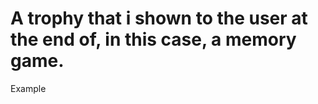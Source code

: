 <my-trophy>

# A trophy that i shown to the user at the end of, in this case, a memory game.

Example
<my-trophy></my-trophy>